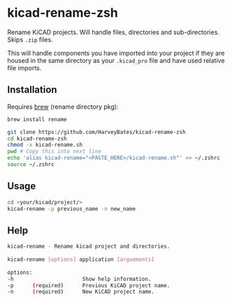 # kicad-rename-zsh
Rename KiCAD projects. Will handle files, directories and sub-directories. Skips `.zip` files.

This will handle components you have imported into your project if they are housed in the same 
directory as your `.kicad_pro` file and have used relative file imports.

## Installation
Requires [brew](https://brew.sh/) (rename directory pkg):
```bash
brew install rename
```

```bash
git clone https://github.com/HarveyBates/kicad-rename-zsh
cd kicad-rename-zsh
chmod -x kicad-rename.sh
pwd # Copy this into next line
echo 'alias kicad-rename="<PASTE_HERE>/kicad-rename.sh"' >> ~/.zshrc
source ~/.zshrc
```

## Usage
```bash
cd <your/kicad/project/>
kicad-rename -p previous_name -n new_name
```

## Help
```bash
kicad-rename - Rename kicad project and directories.
 
kicad-rename [options] application [arguements]
 
options:
-h                      Show help information.
-p      (required)      Previous KiCAD project name.
-n      (required)      New KiCAD project name.
```

